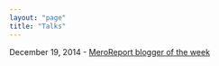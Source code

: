 ```yaml
---
layout: "page"
title: "Talks"
---
```


December 19, 2014 - [MeroReport blogger of the week](http://meroreport.net/page/bow-milan-aryal)
